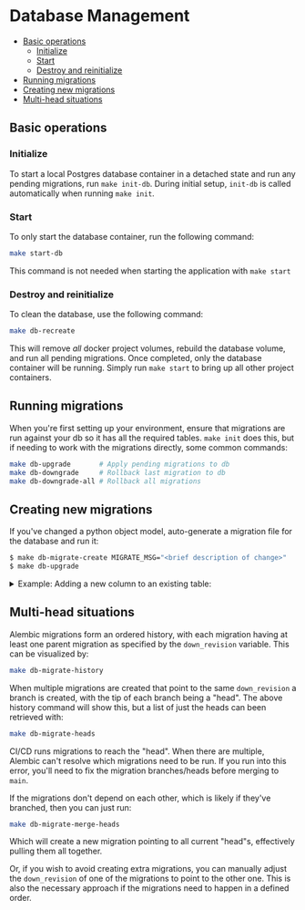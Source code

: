 # Database Management

- [Basic operations](#basic-operations)
  - [Initialize](#initialize)
  - [Start](#start)
  - [Destroy and reinitialize](#destroy-and-reinitialize)
- [Running migrations](#running-migrations)
- [Creating new migrations](#creating-new-migrations)
- [Multi-head situations](#multi-head-situations)

## Basic operations
### Initialize

To start a local Postgres database container in a detached state and run any
pending migrations, run `make init-db`. During initial setup, `init-db` is called
automatically when running `make init`.

### Start

To only start the database container, run the following command:

```sh
make start-db
```
This command is not needed when starting the application with `make start`

### Destroy and reinitialize

To clean the database, use the following command:

```sh
make db-recreate
```

This will remove _all_ docker project volumes, rebuild the database volume, and 
run all pending migrations. Once completed, only the database container will be 
running. Simply run `make start` to bring up all other project containers.

## Running migrations

When you're first setting up your environment, ensure that migrations are run
against your db so it has all the required tables. `make init` does this, but if
needing to work with the migrations directly, some common commands:

```sh
make db-upgrade       # Apply pending migrations to db
make db-downgrade     # Rollback last migration to db
make db-downgrade-all # Rollback all migrations
```

## Creating new migrations

If you've changed a python object model, auto-generate a migration file for the database and run it:

```sh
$ make db-migrate-create MIGRATE_MSG="<brief description of change>"
$ make db-upgrade
```

<details>
    <summary>Example: Adding a new column to an existing table:</summary>

1. Manually update the database models with the changes ([example_models.py](/api/src/db/models/example_models.py) in this example)
```python
class ExampleTable(Base):
    ...
    my_new_timestamp = Column(TIMESTAMP(timezone=True)) # Newly added line
```

2. Automatically generate a migration file with `make db-migrate-create MIGRATE_MSG="Add created_at timestamp to address table"`
```python
...
def upgrade():
    # ### commands auto generated by Alembic - please adjust! ###
    op.add_column("example_table", sa.Column("my_new_timestamp", sa.TIMESTAMP(timezone=True), nullable=True))
    # ### end Alembic commands ###


def downgrade():
    # ### commands auto generated by Alembic - please adjust! ###
    op.drop_column("example_table", "my_new_timestamp")
    # ### end Alembic commands ###
```

3. Manually adjust the migration file as needed. Some changes will not fully auto-generate (like foreign keys), so make sure that all desired changes are included.
</details>

## Multi-head situations

Alembic migrations form an ordered history, with each migration having at least
one parent migration as specified by the `down_revision` variable. This can be
visualized by:

```sh
make db-migrate-history
```

When multiple migrations are created that point to the same `down_revision` a
branch is created, with the tip of each branch being a "head". The above history
command will show this, but a list of just the heads can been retrieved with:

```sh
make db-migrate-heads
```

CI/CD runs migrations to reach the "head". When there are multiple, Alembic
can't resolve which migrations need to be run. If you run into this error,
you'll need to fix the migration branches/heads before merging to `main`.

If the migrations don't depend on each other, which is likely if they've
branched, then you can just run:

``` sh
make db-migrate-merge-heads
```

Which will create a new migration pointing to all current "head"s, effectively
pulling them all together.

Or, if you wish to avoid creating extra migrations, you can manually adjust
the `down_revision` of one of the migrations to point to the other one. This
is also the necessary approach if the migrations need to happen in a defined
order.

